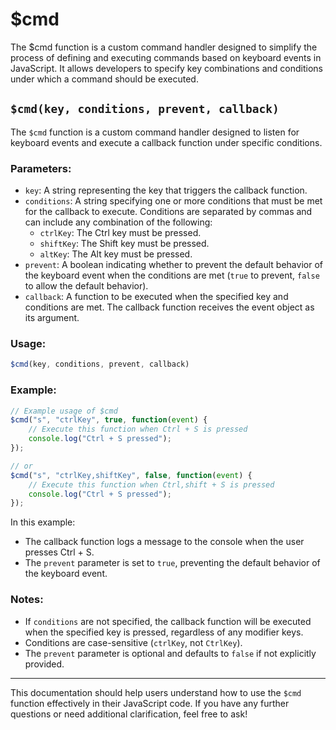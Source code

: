 # $cmd
The $cmd function is a custom command handler designed to simplify the process of defining and executing commands based on keyboard events in JavaScript. It allows developers to specify key combinations and conditions under which a command should be executed.

## `$cmd(key, conditions, prevent, callback)`

The `$cmd` function is a custom command handler designed to listen for keyboard events and execute a callback function under specific conditions.

### Parameters:

- `key`: A string representing the key that triggers the callback function.
- `conditions`: A string specifying one or more conditions that must be met for the callback to execute. Conditions are separated by commas and can include any combination of the following:
  - `ctrlKey`: The Ctrl key must be pressed.
  - `shiftKey`: The Shift key must be pressed.
  - `altKey`: The Alt key must be pressed.
- `prevent`: A boolean indicating whether to prevent the default behavior of the keyboard event when the conditions are met (`true` to prevent, `false` to allow the default behavior).
- `callback`: A function to be executed when the specified key and conditions are met. The callback function receives the event object as its argument.

### Usage:

```javascript
$cmd(key, conditions, prevent, callback)
```

### Example:

```javascript
// Example usage of $cmd
$cmd("s", "ctrlKey", true, function(event) {
    // Execute this function when Ctrl + S is pressed
    console.log("Ctrl + S pressed");
});

// or 
$cmd("s", "ctrlKey,shiftKey", false, function(event) {
    // Execute this function when Ctrl,shift + S is pressed
    console.log("Ctrl + S pressed");
});
```

In this example:
- The callback function logs a message to the console when the user presses Ctrl + S.
- The `prevent` parameter is set to `true`, preventing the default behavior of the keyboard event.

### Notes:

- If `conditions` are not specified, the callback function will be executed when the specified key is pressed, regardless of any modifier keys.
- Conditions are case-sensitive (`ctrlKey`, not `CtrlKey`).
- The `prevent` parameter is optional and defaults to `false` if not explicitly provided.

---

This documentation should help users understand how to use the `$cmd` function effectively in their JavaScript code. If you have any further questions or need additional clarification, feel free to ask!
